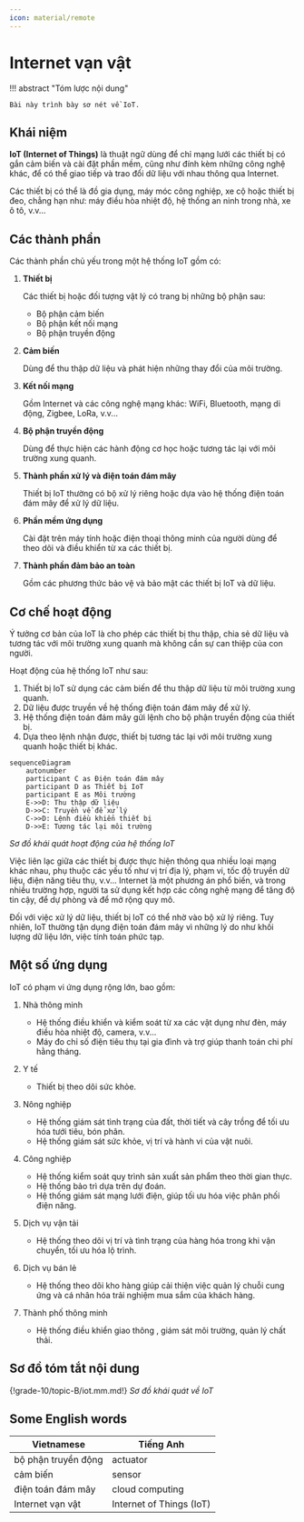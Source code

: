 ```yaml
---
icon: material/remote
---
```


# Internet vạn vật

!!! abstract "Tóm lược nội dung"

    Bài này trình bày sơ nét về IoT.

## Khái niệm

**IoT (Internet of Things)** là thuật ngữ dùng để chỉ mạng lưới các thiết bị có gắn cảm biến và cài đặt phần mềm, cũng như đính kèm những công nghệ khác, để có thể giao tiếp và trao đổi dữ liệu với nhau thông qua Internet.

Các thiết bị có thể là đồ gia dụng, máy móc công nghiệp, xe cộ hoặc thiết bị đeo, chẳng hạn như: máy điều hòa nhiệt độ, hệ thống an ninh trong nhà, xe ô tô, v.v...

## Các thành phần

Các thành phần chủ yếu trong một hệ thống IoT gồm có:  

1. **Thiết bị**
    
    Các thiết bị hoặc đối tượng vật lý có trang bị những bộ phận sau:
    
    - Bộ phận cảm biến    
    - Bộ phận kết nối mạng    
    - Bộ phận truyền động

2. **Cảm biến**

    Dùng để thu thập dữ liệu và phát hiện những thay đổi của môi trường.

3. **Kết nối mạng**

    Gồm Internet và các công nghệ mạng khác: WiFi, Bluetooth, mạng di động, Zigbee, LoRa, v.v...

4. **Bộ phận truyền động**

    Dùng để thực hiện các hành động cơ học hoặc tương tác lại với môi trường xung quanh.

5. **Thành phần xử lý và điện toán đám mây**

    Thiết bị IoT thường có bộ xử lý riêng hoặc dựa vào hệ thống điện toán đám mây để xử lý dữ liệu.

6. **Phần mềm ứng dụng**

    Cài đặt trên máy tính hoặc điện thoại thông minh của người dùng để theo dõi và điều khiển từ xa các thiết bị.

7. **Thành phần đảm bảo an toàn**

    Gồm các phương thức bảo vệ và bảo mật các thiết bị IoT và dữ liệu.

## Cơ chế hoạt động

Ý tưởng cơ bản của IoT là cho phép các thiết bị thu thập, chia sẻ dữ liệu và tương tác với môi trường xung quanh mà không cần sự can thiệp của con người. 

Hoạt động của hệ thống IoT như sau:

1. Thiết bị IoT sử dụng các cảm biến để thu thập dữ liệu từ môi trường xung quanh.
2. Dữ liệu được truyền về hệ thống điện toán đám mây để xử lý.
3. Hệ thống điện toán đám mây gửi lệnh cho bộ phận truyền động của thiết bị.
4. Dựa theo lệnh nhận được, thiết bị tương tác lại với môi trường xung quanh hoặc thiết bị khác.

```mermaid
sequenceDiagram
    autonumber
    participant C as Điện toán đám mây
    participant D as Thiết bị IoT
    participant E as Môi trường
    E->>D: Thu thập dữ liệu
    D->>C: Truyền về để xử lý
    C->>D: Lệnh điều khiển thiết bị
    D->>E: Tương tác lại môi trường
```
*Sơ đồ khái quát hoạt động của hệ thống IoT*

Việc liên lạc giữa các thiết bị được thực hiện thông qua nhiều loại mạng khác nhau, phụ thuộc các yếu tố như vị trí địa lý, phạm vi, tốc độ truyền dữ liệu, điện năng tiêu thụ, v.v... Internet là một phương án phổ biến, và trong nhiều trường hợp, người ta sử dụng kết hợp các công nghệ mạng để tăng độ tin cậy, để dự phòng và để mở rộng quy mô.

Đối với việc xử lý dữ liệu, thiết bị IoT có thể nhờ vào bộ xử lý riêng. Tuy nhiên, IoT thường tận dụng điện toán đám mây vì những lý do như khối lượng dữ liệu lớn, việc tính toán phức tạp.

## Một số ứng dụng

IoT có phạm vi ứng dụng rộng lớn, bao gồm:

1. Nhà thông minh
    - Hệ thống điều khiển và kiểm soát từ xa các vật dụng như đèn, máy điều hòa nhiệt độ, camera, v.v...
    - Máy đo chỉ số điện tiêu thụ tại gia đình và trợ giúp thanh toán chi phí hằng tháng.

2. Y tế
    - Thiết bị theo dõi sức khỏe.

3. Nông nghiệp
    - Hệ thống giám sát tình trạng của đất, thời tiết và cây trồng để tối ưu hóa tưới tiêu, bón phân.
    - Hệ thống giám sát sức khỏe, vị trí và hành vi của vật nuôi.

4. Công nghiệp
    - Hệ thống kiểm soát quy trình sản xuất sản phẩm theo thời gian thực.
    - Hệ thống bảo trì dựa trên dự đoán.
    - Hệ thống giám sát mạng lưới điện, giúp tối ưu hóa việc phân phối điện năng.

5. Dịch vụ vận tải
    - Hệ thống theo dõi vị trí và tình trạng của hàng hóa trong khi vận chuyển, tối ưu hóa lộ trình.

6. Dịch vụ bán lẻ
    - Hệ thống theo dõi kho hàng giúp cải thiện việc quản lý chuỗi cung ứng và cá nhân hóa trải nghiệm mua sắm của khách hàng. 

7. Thành phố thông minh
    - Hệ thống điều khiển giao thông , giám sát môi trường, quản lý chất thải.

## Sơ đồ tóm tắt nội dung

{!grade-10/topic-B/iot.mm.md!}
*Sơ đồ khái quát về IoT*

## Some English words

| Vietnamese | Tiếng Anh | 
| --- | --- |
| bộ phận truyền động | actuator |
| cảm biến | sensor |
| điện toán đám mây | cloud computing |
| Internet vạn vật | Internet of Things (IoT) |